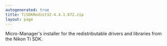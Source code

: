 ```yaml
---
autogenerated: true
title: TiSDKRedist32-4.4.1.672.zip
layout: page
---
```


Micro-Manager's installer for the redistributable drivers and libraries
from the Nikon Ti SDK.

